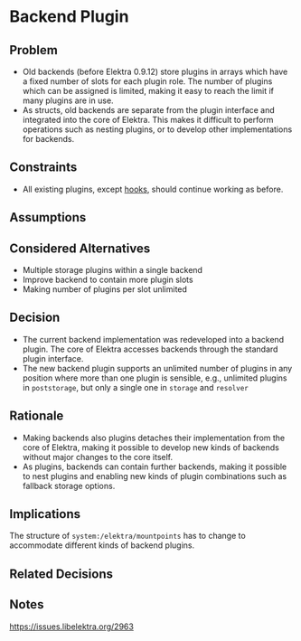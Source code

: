 # Backend Plugin

## Problem

- Old backends (before Elektra 0.9.12) store plugins in arrays which have a fixed number of slots for each plugin role.
  The number of plugins which can be assigned is limited, making it easy to reach the limit if many plugins are in use.
- As structs, old backends are separate from the plugin interface and integrated into the core of Elektra.
  This makes it difficult to perform operations such as nesting plugins, or to develop other implementations for backends.

## Constraints

- All existing plugins, except [hooks](../5_partially_implemented/hooks.md), should continue working as before.

## Assumptions

## Considered Alternatives

- Multiple storage plugins within a single backend
- Improve backend to contain more plugin slots
- Making number of plugins per slot unlimited

## Decision

- The current backend implementation was redeveloped into a backend plugin.
  The core of Elektra accesses backends through the standard plugin interface.
- The new backend plugin supports an unlimited number of plugins in any position where more than one plugin is sensible, e.g., unlimited plugins in `poststorage`, but only a single one in `storage` and `resolver`

## Rationale

- Making backends also plugins detaches their implementation from the core of Elektra, making it possible to develop new kinds of backends without major changes to the core itself.
- As plugins, backends can contain further backends, making it possible to nest plugins and enabling new kinds of plugin combinations such as fallback storage options.

## Implications

The structure of `system:/elektra/mountpoints` has to change to accommodate different kinds of backend plugins.

## Related Decisions

## Notes

https://issues.libelektra.org/2963

